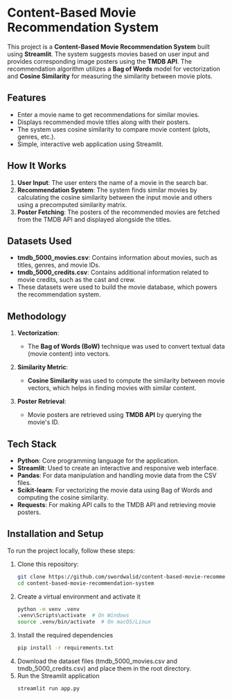 # Content-Based Movie Recommendation System

This project is a **Content-Based Movie Recommendation System** built using **Streamlit**. The system suggests movies based on user input and provides corresponding image posters using the **TMDB API**. The recommendation algorithm utilizes a **Bag of Words** model for vectorization and **Cosine Similarity** for measuring the similarity between movie plots.

## Features

- Enter a movie name to get recommendations for similar movies.
- Displays recommended movie titles along with their posters.
- The system uses cosine similarity to compare movie content (plots, genres, etc.).
- Simple, interactive web application using Streamlit.

## How It Works

1. **User Input**: The user enters the name of a movie in the search bar.
2. **Recommendation System**: The system finds similar movies by calculating the cosine similarity between the input movie and others using a precomputed similarity matrix.
3. **Poster Fetching**: The posters of the recommended movies are fetched from the TMDB API and displayed alongside the titles.

## Datasets Used

- **tmdb_5000_movies.csv**: Contains information about movies, such as titles, genres, and movie IDs.
- **tmdb_5000_credits.csv**: Contains additional information related to movie credits, such as the cast and crew.
- These datasets were used to build the movie database, which powers the recommendation system.

## Methodology

1. **Vectorization**: 
   - The **Bag of Words (BoW)** technique was used to convert textual data (movie content) into vectors.
   
2. **Similarity Metric**:
   - **Cosine Similarity** was used to compute the similarity between movie vectors, which helps in finding movies with similar content.
   
3. **Poster Retrieval**:
   - Movie posters are retrieved using **TMDB API** by querying the movie's ID.

## Tech Stack

- **Python**: Core programming language for the application.
- **Streamlit**: Used to create an interactive and responsive web interface.
- **Pandas**: For data manipulation and handling movie data from the CSV files.
- **Scikit-learn**: For vectorizing the movie data using Bag of Words and computing the cosine similarity.
- **Requests**: For making API calls to the TMDB API and retrieving movie posters.

## Installation and Setup

To run the project locally, follow these steps:

1. Clone this repository:
   ```bash
   git clone https://github.com/swordwalid/content-based-movie-recommendation-system.git
   cd content-based-movie-recommendation-system
2. Create a virtual environment and activate it
   ```bash
   python -m venv .venv
   .venv\Scripts\activate  # On Windows
   source .venv/bin/activate  # On macOS/Linux
3. Install the required dependencies
   ```bash
   pip install -r requirements.txt
4. Download the dataset files (tmdb_5000_movies.csv and tmdb_5000_credits.csv) and place them in the root directory.
5. Run the Streamlit application
   ```bash
   streamlit run app.py
